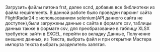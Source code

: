 Загрузить файлы питона frst, далее scnd, добавив все библиотеки из файла requirements.
В данной работе было проведен парсинг сайта FlightRadar24 с использованием selenium(API данного сайта не доступен),были загружены данные с сайта в формате csv, таблицы данных также в формате csv, для преобразование в таблицу XLSX требуется: зайти в EXCEL, перейти во вкладку Данные, Получение внешних данных, из Текста, выбрать файл и при открытии Мастера импорта текста выбрать разделитель запятая.
